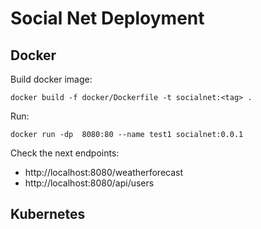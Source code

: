 # Social Net Deployment

## Docker
Build docker image:
```docker
docker build -f docker/Dockerfile -t socialnet:<tag> .
```

Run: 
```docker
docker run -dp  8080:80 --name test1 socialnet:0.0.1
```

Check the next endpoints:
- http://localhost:8080/weatherforecast
- http://localhost:8080/api/users

## Kubernetes
